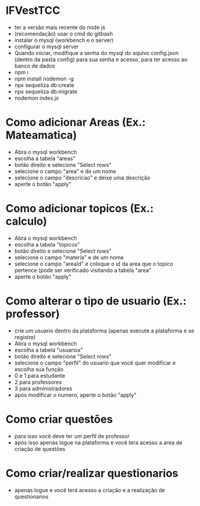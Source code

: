 # IFVestTCC

- ter a versão mais recente do node js
- (recomendação) usar o cmd do gitbash
- instalar o mysql (workbench e o server)
- configurar o mysql server
- Quando iniciar, modifique a senha do mysql do aquivo config.json (dentro da pasta config) para sua senha e acesso, para ter acesso ao banco de dados
- npm i
- npm install nodemon -g
- npx sequeliza db:create
- npx sequeliza db:migrate
- nodemon index.js

# Como adicionar Areas (Ex.: Mateamatica)
- Abra o mysql workbench
- escolha a tabela "areas"
- botão direito e selecione "Select rows"
- selecione o campo "area" e de um nome
- selecione o campo "descricao" e deixe uma descrição
- aperte o botão "apply"

# Como adicionar topicos (Ex.: calculo)
- Abra o mysql workbench
- escolha a tabela "topicos"
- botão direito e selecione "Select rows"
- selecione o campo "materia" e de um nome
- selecione o campo "areaId" e coloque o id da area que o topico pertence (pode ser verificado visitando a tabela "area"
- aperte o botão "apply"

# Como alterar o tipo de usuario (Ex.: professor)
- crie um usuario dentro da plataforma (apenas execute a plataforma e se registre)
- Abra o mysql workbench
- escolha a tabela "usuarios"
- botão direito e selecione "Select rows"
- selecione o campo "perfil" do usuario que você quer modificar e escolha sua função
- 0 e 1 para estudante
- 2 para professores
- 3 para administradores
- após modificar o numero, aperte o botão "apply"

# Como criar questões
- para isso você deve ter um perfil de professor
- após isso apenas logue na plataforma e você tera acesso a area de criação de questões

# Como criar/realizar questionarios
- apenas logue e você terá acesso a criação e a realização de questionarios
